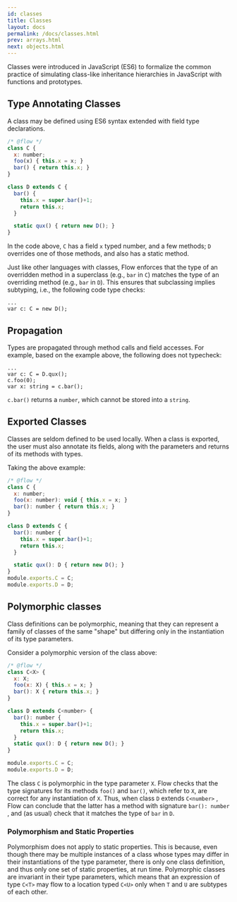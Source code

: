 ```yaml
---
id: classes
title: Classes 
layout: docs
permalink: /docs/classes.html
prev: arrays.html
next: objects.html
---
```


Classes were introduced in JavaScript (ES6) to formalize the common practice of simulating class-like inheritance hierarchies in JavaScript with functions and prototypes.

## Type Annotating Classes

A class may be defined using ES6 syntax extended with field type declarations.

```javascript
/* @flow */
class C {
  x: number;
  foo(x) { this.x = x; }
  bar() { return this.x; }
}

class D extends C {
  bar() { 
    this.x = super.bar()+1; 
    return this.x; 
  }

  static qux() { return new D(); }
}
```

In the code above, `C` has a field `x` typed number, and a few methods; `D` overrides one of those methods, and also has a static method.

Just like other languages with classes, Flow enforces that the type of an 
overridden method in a superclass (e.g., `bar` in `C`) matches the type of an 
overriding method (e.g., `bar` in `D`). This ensures that subclassing implies 
subtyping, i.e., the following code type checks:

```
...
var c: C = new D();
```

## Propagation

Types are propagated through method calls and field accesses. For example, 
based on the example above, the following does not typecheck:


```
...
var c: C = D.qux();
c.foo(0);
var x: string = c.bar();
```

`c.bar()` returns a `number`, which cannot be stored into a `string`.

## Exported Classes

Classes are seldom defined to be used locally. When a class is exported, the 
user must also annotate its fields, along with the parameters and returns of 
its methods with types.

Taking the above example: 

```javascript
/* @flow */
class C {
  x: number;
  foo(x: number): void { this.x = x; }
  bar(): number { return this.x; }
}

class D extends C {
  bar(): number { 
    this.x = super.bar()+1; 
    return this.x; 
  }

  static qux(): D { return new D(); }
}
module.exports.C = C;
module.exports.D = D;
```

## Polymorphic classes

Class definitions can be polymorphic, meaning that they can represent a family 
of classes of the same "shape" but differing only in the instantiation of its 
type parameters.

Consider a polymorphic version of the class above:

```javascript
/* @flow */
class C<X> {
  x: X;
  foo(x: X) { this.x = x; }
  bar(): X { return this.x; }
}

class D extends C<number> {
  bar(): number { 
    this.x = super.bar()+1; 
    return this.x; 
  }
  static qux(): D { return new D(); }
}

module.exports.C = C;
module.exports.D = D;
```

The class `C` is polymorphic in the type parameter `X`. Flow checks that the 
type signatures for its methods `foo()` and `bar()`, which refer to `X`, are 
correct for any instantiation of `X`. Thus, when class `D` extends `C<number>`
, Flow can conclude that the latter has a method with signature `bar(): number`
, and (as usual) check that it matches the type of `bar` in `D`.

### Polymorphism and Static Properties

Polymorphism does not apply to static properties. This is because, 
even though there may be multiple instances of a class whose types may differ 
in their instantiations of the type parameter, there is only one class 
definition, and thus only one set of static properties, at run time.
Polymorphic classes are invariant in their type parameters, which means that 
an expression of type `C<T>` may flow to a location typed `C<U>` only when `T` 
and `U` are subtypes of each other.
